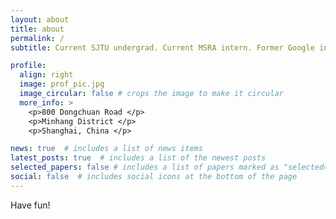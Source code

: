 ```yaml
---
layout: about
title: about
permalink: /
subtitle: Current SJTU undergrad. Current MSRA intern. Former Google intern.    # <a href='#'>Affiliations</a>. Address. Contacts. Moto. Etc.

profile:
  align: right
  image: prof_pic.jpg
  image_circular: false # crops the image to make it circular
  more_info: >
    <p>800 Dongchuan Road </p>
    <p>Minhang District </p>
    <p>Shanghai, China </p>

news: true  # includes a list of news items
latest_posts: true  # includes a list of the newest posts
selected_papers: false # includes a list of papers marked as "selected={true}"
social: false  # includes social icons at the bottom of the page
---
```

Have fun!
